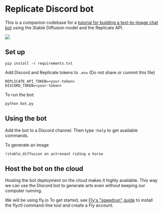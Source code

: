 # Replicate Discord bot

This is a companion codebase for a [tutorial for building a text-to-image chat bot](https://replicate.com/blog/build-a-robot-artist-for-your-discord-server-with-stable-diffusion) using the Stable Diffusion model and the Replicate API.

<img src="https://replicate.com/static/blog/discord-bot/dreaming-of-rabbits.png">

## Set up

```
pip install -r requirements.txt
```

Add Discord and Replicate tokens to `.env` (Do not share or commit this file)

```
REPLICATE_API_TOKEN=<your-token>
DISCORD_TOKEN=<your-token>
```

To run the bot:

```
python bot.py
```

## Using the bot

Add the bot to a Discord channel. Then type `!help` to get available commands.

To generate an image

```
!stable_diffusion an astronaut riding a horse
```

## Host the bot on the cloud
Hosting the bot deployment on the cloud makes it highly available. This way we can use the Discord bot to generate arts even without keeping our computer running.

We will be using fly.io 
To get started, see [Fly's "speedrun" guide](https://fly.io/docs/speedrun/) to install the flyctl command-line tool and create a Fly account.
